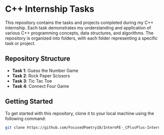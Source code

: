 # C++ Internship Tasks

This repository contains the tasks and projects completed during my C++ internship. Each task demonstrates my understanding and application of various C++ programming concepts, data structures, and algorithms. The repository is organized into folders, with each folder representing a specific task or project.

## Repository Structure

- **Task 1**: Guess the Number Game
- **Task 2**: Rock Paper Scissors
- **Task 3**: Tic Tac Toe
- **Task 4**: Connect Four Game
  
## Getting Started

To get started with this repository, clone it to your local machine using the following command:

```bash
git clone https://github.com/FocusedPoetry10/InternPE-_CPlusPlus-Internship-Tasks.git
